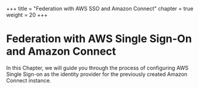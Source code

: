 +++
title = "Federation with AWS SSO and Amazon Connect"
chapter = true
weight = 20
+++

# Federation with AWS Single Sign-On and Amazon Connect

In this Chapter, we will guide you through the process of configuring AWS Single Sign-on as the identity provider for the previously created Amazon Connect instance.